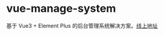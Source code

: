 # vue-manage-system
基于 Vue3 + Element Plus 的后台管理系统解决方案。[线上地址](https://lin-xin.gitee.io/example/work/)